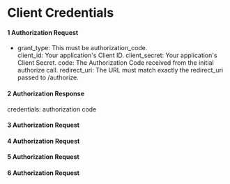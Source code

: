 # Client Credentials    




#### 1 Authorization Request
* grant_type: This must be authorization_code.  
client_id: Your application's Client ID.
client_secret: Your application's Client Secret.
code: The Authorization Code received from the initial authorize call.
redirect_uri: The URL must match exactly the redirect_uri passed to /authorize.

#### 2 Authorization Response
credentials: authorization code 

#### 3 Authorization Request

#### 4 Authorization Request

#### 5 Authorization Request

#### 6 Authorization Request
